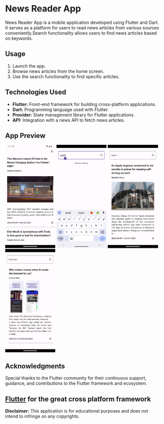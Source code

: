 # News Reader App

News Reader App is a mobile application developed using Flutter and Dart. It serves as a platform for users to read news articles from various sources conveniently.Search functionality allows users to find news articles based on keywords.


## Usage

1. Launch the app.
2. Browse news articles from the home screen.
3. Use the search functionality to find specific articles.

## Technologies Used

- **Flutter:** Front-end framework for building cross-platform applications.
- **Dart:** Programming language used with Flutter.
- **Provider:** State management library for Flutter applications.
- **API:** Integration with a news API to fetch news articles.

## App Preview

<img src="https://github.com/AbhinandhanaPU/news_reader/blob/main/screenshots/1.png" width="32%">  <img src="https://github.com/AbhinandhanaPU/news_reader/blob/main/screenshots/2.png" width="32%">  <img src="https://github.com/AbhinandhanaPU/news_reader/blob/main/screenshots/3.png" width="32%">  <img src="https://github.com/AbhinandhanaPU/news_reader/blob/main/screenshots/4.png" width="32%">

## Acknowledgments

Special thanks to the Flutter community for their continuous support, guidance, and contributions to the Flutter framework and ecosystem.

[Flutter](https://flutter.dev) for the great cross platform framework
---

**Disclaimer:** This application is for educational purposes and does not intend to infringe on any copyrights.
